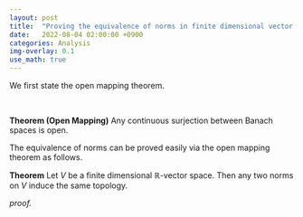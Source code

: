 ```yaml
---
layout: post
title:  "Proving the equivalence of norms in finite dimensional vector spaces via open mapping theorem"
date:   2022-08-04 02:00:00 +0900
categories: Analysis
img-overlay: 0.1
use_math: true
---
```


We first state the open mapping theorem.

<br/>

**Theorem (Open Mapping)** Any continuous surjection between Banach spaces is open.

The equivalence of norms can be proved easily via the open mapping theorem as follows.

**Theorem** Let $V$ be a finite dimensional $\mathbb{R}$-vector space. Then any two norms on $V$ induce the same topology.

*proof.*





[^1]: test reference style link 

